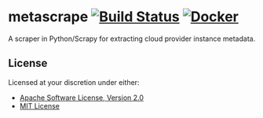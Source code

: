 # metascrape [![Build Status][travis.svg]][travis] [![Docker][docker.svg]][docker]

A scraper in Python/Scrapy for extracting cloud provider instance metadata.

## License

Licensed at your discretion under either:

 - [Apache Software License, Version 2.0](./LICENSE-APACHE)
 - [MIT License](./LICENSE-MIT)

 [docker]: https://cloud.docker.com/repository/docker/naftulikay/jinjer
 [docker.svg]: https://img.shields.io/docker/cloud/build/naftulikay/metascrape.svg
 [travis]: https://travis-ci.org/naftulikay/metascrape
 [travis.svg]: https://travis-ci.org/naftulikay/metascrape.svg?branch=master

